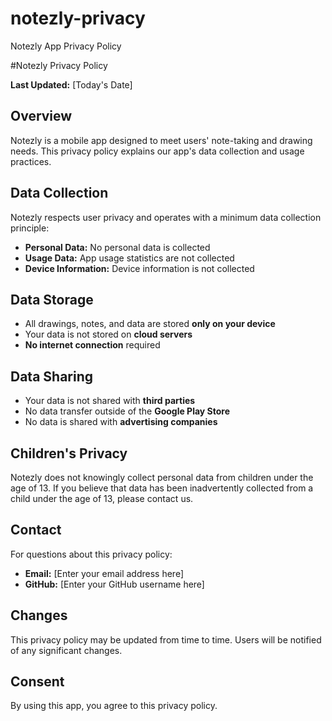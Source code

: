 # notezly-privacy
Notezly App Privacy Policy

#Notezly Privacy Policy

**Last Updated:** [Today's Date]

## Overview
Notezly is a mobile app designed to meet users' note-taking and drawing needs. This privacy policy explains our app's data collection and usage practices.

## Data Collection
Notezly respects user privacy and operates with a minimum data collection principle:

- **Personal Data:** No personal data is collected
- **Usage Data:** App usage statistics are not collected
- **Device Information:** Device information is not collected

## Data Storage
- All drawings, notes, and data are stored **only on your device**
- Your data is not stored on **cloud servers**
- **No internet connection** required

## Data Sharing
- Your data is not shared with **third parties**
- No data transfer outside of the **Google Play Store**
- No data is shared with **advertising companies**

## Children's Privacy
Notezly does not knowingly collect personal data from children under the age of 13. If you believe that data has been inadvertently collected from a child under the age of 13, please contact us.

## Contact
For questions about this privacy policy:
- **Email:** [Enter your email address here]
- **GitHub:** [Enter your GitHub username here]

## Changes
This privacy policy may be updated from time to time. Users will be notified of any significant changes.

## Consent
By using this app, you agree to this privacy policy.

